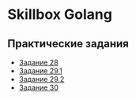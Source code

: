 # Skillbox Golang
## Практические задания
- [Задание 28](https://github.com/kuzminprog/skillbox_golang/tree/main/28)
- [Задание 29.1](https://github.com/kuzminprog/skillbox_golang/tree/main/29/01_pipeline)
- [Задание 29.2](https://github.com/kuzminprog/skillbox_golang/tree/main/29/02_graceful_shutdown)
- [Задание 30](https://github.com/kuzminprog/skillbox_golang/tree/main/30)


